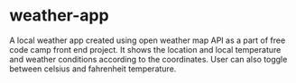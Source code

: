 # weather-app
A local weather app created using open weather map API as a part of free code camp front end project. 
It shows the location and local temperature and weather conditions according to the coordinates. 
User can also toggle between celsius and fahrenheit temperature. 
